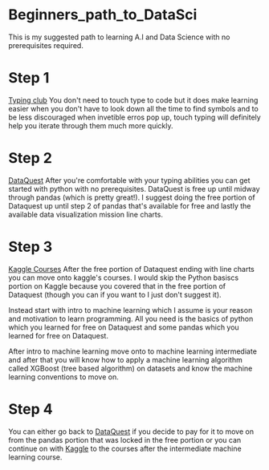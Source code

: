 # Beginners_path_to_DataSci
This is my suggested path to learning A.I and Data Science with no prerequisites required. 

# Step 1

[Typing club](https://www.typingclub.com/) You don't need to touch type to code but it does make learning easier when you don't have to look down all the time to find symbols and to be less discouraged when invetible erros pop up, touch typing will definitely help you iterate through them much more quickly. 

# Step 2

[DataQuest](https://app.dataquest.io/dashboard) After you're comfortable with your typing abilities you can get started with python with no prerequisites. DataQuest is free up until midway through pandas (which is pretty great!). I suggest doing the free portion of Dataquest up until step 2 of pandas that's available for free and lastly the available data visualization mission line charts. 

# Step 3

[Kaggle Courses](https://www.kaggle.com/learn/overview) After the free portion of Dataquest ending with line charts you can move onto kaggle's courses. I would skip the Python basiscs portion on Kaggle because you covered that in the free portion of Dataquest (though you can if you want to I just don't suggest it). 

Instead start with intro to machine learning which I assume is your reason and motivation to learn programming. All you need is the basics of python which you learned for free on Dataquest and some pandas which you learned for free on Dataquest.

After intro to machine learning move onto to machine learning intermediate and after that you will know how to apply a machine learning algorithm called XGBoost (tree based algorithm) on datasets and know the machine learning conventions to move on. 

# Step 4 

You can either go back to [DataQuest](https://app.dataquest.io/dashboard) if you decide to pay for it to move on from the pandas portion that was locked in the free portion or you can continue on with [Kaggle](https://www.kaggle.com/learn/overview) to the courses after the intermediate machine learning course. 



```python

```
